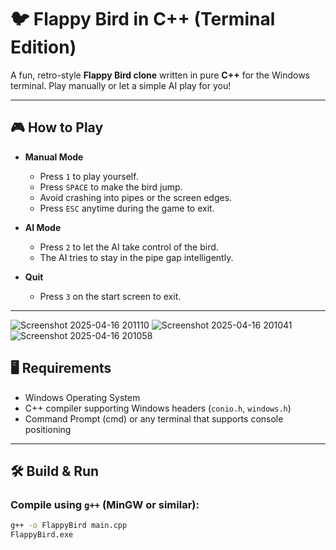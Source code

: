 # 🐦 Flappy Bird in C++ (Terminal Edition)

A fun, retro-style **Flappy Bird clone** written in pure **C++** for the Windows terminal. Play manually or let a simple AI play for you!

---

## 🎮 How to Play

- **Manual Mode**
  - Press `1` to play yourself.
  - Press `SPACE` to make the bird jump.
  - Avoid crashing into pipes or the screen edges.
  - Press `ESC` anytime during the game to exit.

- **AI Mode**
  - Press `2` to let the AI take control of the bird.
  - The AI tries to stay in the pipe gap intelligently.

- **Quit**
  - Press `3` on the start screen to exit.

---
![Screenshot 2025-04-16 201110](https://github.com/user-attachments/assets/9a9f77d2-8a3d-4da6-a9ed-16a6c8ef7ea5)
![Screenshot 2025-04-16 201041](https://github.com/user-attachments/assets/cde1c384-580e-49c7-aa03-103fe485a30d)
![Screenshot 2025-04-16 201058](https://github.com/user-attachments/assets/123e70c1-902f-43f4-92ca-d7b7a8db8dea)

## 🖥️ Requirements

- Windows Operating System
- C++ compiler supporting Windows headers (`conio.h`, `windows.h`)
- Command Prompt (cmd) or any terminal that supports console positioning

---

## 🛠️ Build & Run

### Compile using `g++` (MinGW or similar):

```bash
g++ -o FlappyBird main.cpp
FlappyBird.exe
